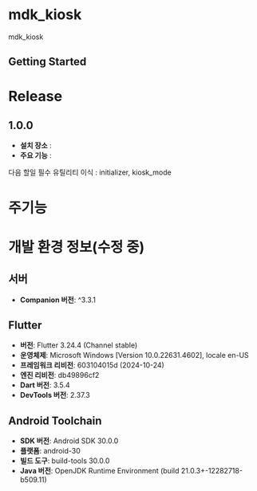 # mdk_kiosk

mdk_kiosk

## Getting Started


# Release
## 1.0.0
- **설치 장소** :
- **주요 기능** :


다음 할일
필수 유틸리티 이식 : initializer, kiosk_mode

# 주기능


# 개발 환경 정보(수정 중)

## 서버
- **Companion 버전**: ^3.3.1

## Flutter
- **버전**: Flutter 3.24.4 (Channel stable)
- **운영체제**: Microsoft Windows [Version 10.0.22631.4602], locale en-US
- **프레임워크 리비전**: 603104015d (2024-10-24)
- **엔진 리비전**: db49896cf2
- **Dart 버전**: 3.5.4
- **DevTools 버전**: 2.37.3


## Android Toolchain
- **SDK 버전**: Android SDK 30.0.0
- **플랫폼**: android-30
- **빌드 도구**: build-tools 30.0.0
- **Java 버전**: OpenJDK Runtime Environment (build 21.0.3+-12282718-b509.11)